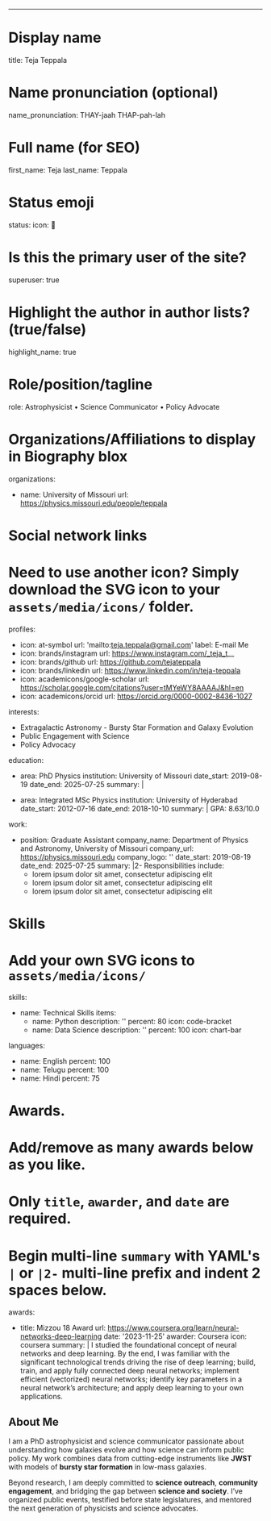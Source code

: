 ---
# Display name
title: Teja Teppala

# Name pronunciation (optional)
name_pronunciation: THAY-jaah THAP-pah-lah

# Full name (for SEO)
first_name: Teja
last_name: Teppala

# Status emoji
status:
  icon: 🔭

# Is this the primary user of the site?
superuser: true

# Highlight the author in author lists? (true/false)
highlight_name: true

# Role/position/tagline
role: Astrophysicist • Science Communicator • Policy Advocate

# Organizations/Affiliations to display in Biography blox
organizations:
  - name: University of Missouri
    url: https://physics.missouri.edu/people/teppala

# Social network links
# Need to use another icon? Simply download the SVG icon to your `assets/media/icons/` folder.
profiles:
  - icon: at-symbol
    url: 'mailto:teja.teppala@gmail.com'
    label: E-mail Me
  - icon: brands/instagram
    url: https://www.instagram.com/_teja_t__
  - icon: brands/github
    url: https://github.com/tejateppala
  - icon: brands/linkedin
    url: https://www.linkedin.com/in/teja-teppala
  - icon: academicons/google-scholar
    url: https://scholar.google.com/citations?user=tMYeWY8AAAAJ&hl=en
  - icon: academicons/orcid
    url: https://orcid.org/0000-0002-8436-1027

interests:
  - Extragalactic Astronomy - Bursty Star Formation and Galaxy Evolution
  - Public Engagement with Science
  - Policy Advocacy

education:
  - area: PhD Physics
    institution: University of Missouri
    date_start: 2019-08-19
    date_end: 2025-07-25
    summary: |
      
   
  - area: Integrated MSc Physics
    institution: University of Hyderabad
    date_start: 2012-07-16
    date_end: 2018-10-10
    summary: |
      GPA: 8.63/10.0
  
work:
  - position: Graduate Assistant
    company_name: Department of Physics and Astronomy, University of Missouri
    company_url: https://physics.missouri.edu
    company_logo: ''
    date_start: 2019-08-19
    date_end: 2025-07-25
    summary: |2-
      Responsibilities include:
      - lorem ipsum dolor sit amet, consectetur adipiscing elit
      - lorem ipsum dolor sit amet, consectetur adipiscing elit
      - lorem ipsum dolor sit amet, consectetur adipiscing elit
  

# Skills
# Add your own SVG icons to `assets/media/icons/`
skills:
  - name: Technical Skills
    items:
      - name: Python
        description: ''
        percent: 80
        icon: code-bracket
      - name: Data Science
        description: ''
        percent: 100
        icon: chart-bar
  

languages:
  - name: English
    percent: 100
  - name: Telugu
    percent: 100
  - name: Hindi
    percent: 75

# Awards.
#   Add/remove as many awards below as you like.
#   Only `title`, `awarder`, and `date` are required.
#   Begin multi-line `summary` with YAML's `|` or `|2-` multi-line prefix and indent 2 spaces below.
awards:
  - title: Mizzou 18 Award
    url: https://www.coursera.org/learn/neural-networks-deep-learning
    date: '2023-11-25'
    awarder: Coursera
    icon: coursera
    summary: |
      I studied the foundational concept of neural networks and deep learning. By the end, I was familiar with the significant technological trends driving the rise of deep learning; build, train, and apply fully connected deep neural networks; implement efficient (vectorized) neural networks; identify key parameters in a neural network’s architecture; and apply deep learning to your own applications.
  

## About Me

I am a PhD astrophysicist and science communicator passionate about understanding how galaxies evolve and how science can inform public policy. My work combines data from cutting-edge instruments like **JWST** with models of **bursty star formation** in low-mass galaxies.

Beyond research, I am deeply committed to **science outreach**, **community engagement**, and bridging the gap between **science and society**. I’ve organized public events, testified before state legislatures, and mentored the next generation of physicists and science advocates.

